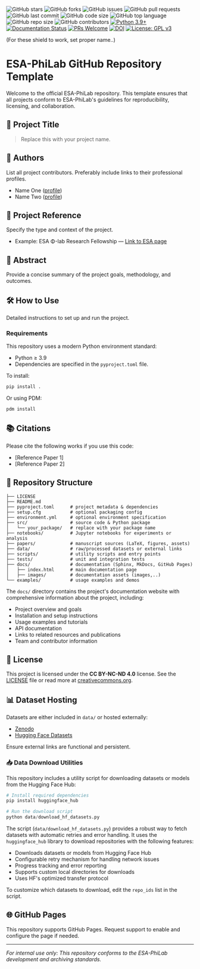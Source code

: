 ![GitHub stars](https://img.shields.io/github/stars/ESA-PhiLab/Repo-Template.svg)
![GitHub forks](https://img.shields.io/github/forks/ESA-PhiLab/Repo-Template.svg)
![GitHub issues](https://img.shields.io/github/issues/ESA-PhiLab/Repo-Template.svg)
![GitHub pull requests](https://img.shields.io/github/issues-pr/ESA-PhiLab/Repo-Template.svg)
![GitHub last commit](https://img.shields.io/github/last-commit/ESA-PhiLab/Repo-Template.svg)
![GitHub code size](https://img.shields.io/github/languages/code-size/ESA-PhiLab/Repo-Template.svg)
![GitHub top language](https://img.shields.io/github/languages/top/ESA-PhiLab/Repo-Template.svg)
![GitHub repo size](https://img.shields.io/github/repo-size/ESA-PhiLab/Repo-Template.svg)
![GitHub contributors](https://img.shields.io/github/contributors/ESA-PhiLab/Repo-Template.svg)
[![Python 3.9+](https://img.shields.io/badge/python-3.9+-blue.svg)](https://www.python.org/downloads/)
[![Documentation Status](https://img.shields.io/badge/docs-latest-green.svg)](https://github.com/ESA-PhiLab/Repo-Template/wiki)
[![PRs Welcome](https://img.shields.io/badge/PRs-welcome-brightgreen.svg)](https://makeapullrequest.com)
[![DOI](https://zenodo.org/badge/DOI/10.5281/zenodo.15332053.svg)](https://doi.org/10.5281/zenodo.15332053)
[![License: GPL v3](https://img.shields.io/badge/License-GPLv3-blue.svg)](https://www.gnu.org/licenses/gpl-3.0)

(For these shield to work, set proper name..)

# ESA-PhiLab GitHub Repository Template

Welcome to the official ESA-PhiLab repository. This template ensures that all projects conform to ESA-PhiLab's guidelines for reproducibility, licensing, and collaboration.

## 📌 Project Title
> Replace this with your project name.

## 👥 Authors
List all project contributors. Preferably include links to their professional profiles.

- Name One ([profile](https://example.com))  
- Name Two ([profile](https://example.com))

## 📖 Project Reference
Specify the type and context of the project.

- Example: ESA Φ-lab Research Fellowship — [Link to ESA page](https://philab.esa.int)

## 📝 Abstract
Provide a concise summary of the project goals, methodology, and outcomes.

## 🛠️ How to Use
Detailed instructions to set up and run the project.

### Requirements
This repository uses a modern Python environment standard:
- Python ≥ 3.9
- Dependencies are specified in the `pyproject.toml` file.

To install:
```bash
pip install .
```
Or using PDM:
```bash
pdm install
```

## 📚 Citations
Please cite the following works if you use this code:
- [Reference Paper 1]
- [Reference Paper 2]

## 📂 Repository Structure
```
├── LICENSE
├── README.md
├── pyproject.toml      # project metadata & dependencies
├── setup.cfg           # optional packaging config
├── environment.yml     # optional environment specification
├── src/                # source code & Python package
│   └── your_package/   # replace with your package name
├── notebooks/          # Jupyter notebooks for experiments or analysis
├── papers/             # manuscript sources (LaTeX, figures, assets)
├── data/               # raw/processed datasets or external links
├── scripts/            # utility scripts and entry points
├── tests/              # unit and integration tests
├── docs/               # documentation (Sphinx, MkDocs, GitHub Pages)
│   ├── index.html      # main documentation page
│   ├── images/         # documentation assets (images,..)
└── examples/           # usage examples and demos
```

The `docs/` directory contains the project's documentation website with comprehensive information about the project, including:
- Project overview and goals
- Installation and setup instructions
- Usage examples and tutorials
- API documentation
- Links to related resources and publications
- Team and contributor information


## 📄 License
This project is licensed under the **CC BY-NC-ND 4.0** license. See the [LICENSE](./LICENSE) file or read more at [creativecommons.org](https://creativecommons.org/licenses/by-nc-nd/4.0/).

## 📊 Dataset Hosting
Datasets are either included in `data/` or hosted externally:
- [Zenodo](https://zenodo.org)
- [Hugging Face Datasets](https://huggingface.co/datasets)

Ensure external links are functional and persistent.

### 📥 Data Download Utilities

This repository includes a utility script for downloading datasets or models from the Hugging Face Hub:

```python
# Install required dependencies
pip install huggingface_hub

# Run the download script
python data/download_hf_datasets.py
```

The script (`data/download_hf_datasets.py`) provides a robust way to fetch datasets with automatic retries and error handling. It uses the `huggingface_hub` library to download repositories with the following features:

- Downloads datasets or models from Hugging Face Hub
- Configurable retry mechanism for handling network issues
- Progress tracking and error reporting
- Supports custom local directories for downloads
- Uses HF's optimized transfer protocol

To customize which datasets to download, edit the `repo_ids` list in the script.

## 🌐 GitHub Pages
This repository supports GitHub Pages. Request support to enable and configure the page if needed.

---

*For internal use only: This repository conforms to the ESA-PhiLab development and archiving standards.*
